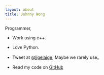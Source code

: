 ```yaml
---
layout: about
title: Johnny Wong
---
```


Programmer, 

- Work using c++.

- Love Python.

- Tweet at [@ligelaige](https://twitter.com/ligelaige), Maybe we rarely use。

- Read my code on [GitHub](http://github.com/johzzy)